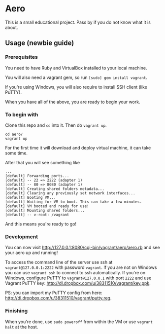 Aero
====

This is a small educational project. Pass by if you do not know what it is about.


Usage (newbie guide)
--------------------

### Prerequisites

You need to have Ruby and VirtualBox installed to your local machine.

You will also need a vagrant gem, so run `[sudo] gem install vagrant`.

If you're using Windows, you will also require to install SSH client (like PuTTY).

When you have all of the above, you are ready to begin your work.

### To begin with

Clone this repo and `cd` into it. Then do `vagrant up`.

	cd aero/
	vagrant up

For the first time it will download and deploy virtual machine, it can take some time.

After that you will see something like
	
	...
	[default] Forwarding ports...
	[default] -- 22 => 2222 (adapter 1)
	[default] -- 80 => 8080 (adapter 1)
	[default] Creating shared folders metadata...
	[default] Clearing any previously set network interfaces...
	[default] Booting VM...
	[default] Waiting for VM to boot. This can take a few minutes.
	[default] VM booted and ready for use!
	[default] Mounting shared folders...
	[default] -- v-root: /vagrant

And this means you're ready to go!

### Development

You can now visit http://127.0.0.1:8080/cgi-bin/vagrant/aero/aero.rb and see your aero up and running!

To access the command line of the server use ssh at `vagrant@127.0.0.1:2222` with password `vagrant`.
If you are not on Windows you can use `vagrant ssh` to connect to ssh automatically.
If you're on Windows, configure PuTTY to `vagrant@127.0.0.1` with port `2222` and use Vagrant PuTTY key: http://dl.dropbox.com/u/38311510/vagrant/key.ppk.

PS: you can import my PuTTY config from here: http://dl.dropbox.com/u/38311510/vagrant/putty.reg.

### Finishing

When you're done, use `sudo poweroff` from within the VM or use `vagrant halt` at the host.
